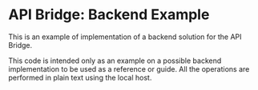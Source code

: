 # API Bridge: Backend Example

This is an example of implementation of a backend solution for the API Bridge.

This code is intended only as an example on a possible backend implementation to be used as a reference or guide. All the operations are performed in plain text using the local host.